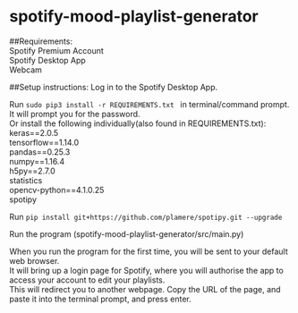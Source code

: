 # spotify-mood-playlist-generator

##Requirements:<br />
Spotify Premium Account<br />
Spotify Desktop App<br />
Webcam<br />

##Setup instructions:
Log in to the Spotify Desktop App. <br />

Run  ```sudo pip3 install -r REQUIREMENTS.txt ``` in terminal/command prompt. It will prompt you for the password. <br />
Or install the following individually(also found in REQUIREMENTS.txt):<br />
keras==2.0.5<br />
tensorflow==1.14.0<br />
pandas==0.25.3<br />
numpy==1.16.4<br />
h5py==2.7.0<br />
statistics<br />
opencv-python==4.1.0.25<br />
spotipy<br />

Run ```pip install git+https://github.com/plamere/spotipy.git --upgrade```<br />

Run the program (spotify-mood-playlist-generator/src/main.py)<br />

When you run the program for the first time, you will be sent to your default web browser. <br />
It will bring up a login page for Spotify, where you will authorise the app to access your account to edit your playlists. <br />
This will redirect you to another webpage. Copy the URL of the page, and paste it into the terminal prompt, and press enter.<br /> 
